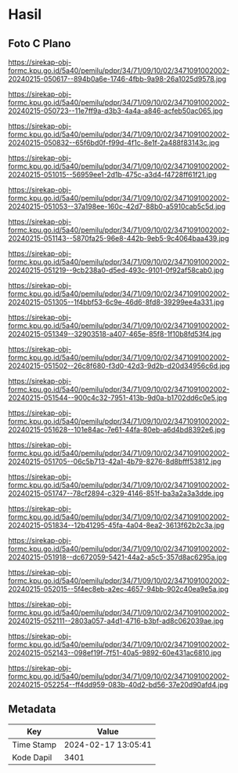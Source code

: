 # Hasil

## Foto C Plano

https://sirekap-obj-formc.kpu.go.id/5a40/pemilu/pdpr/34/71/09/10/02/3471091002002-20240215-050617--894b0a6e-1746-4fbb-9a98-26a1025d9578.jpg

https://sirekap-obj-formc.kpu.go.id/5a40/pemilu/pdpr/34/71/09/10/02/3471091002002-20240215-050723--11e7ff9a-d3b3-4a4a-a846-acfeb50ac065.jpg

https://sirekap-obj-formc.kpu.go.id/5a40/pemilu/pdpr/34/71/09/10/02/3471091002002-20240215-050832--65f6bd0f-f99d-4f1c-8e1f-2a488f83143c.jpg

https://sirekap-obj-formc.kpu.go.id/5a40/pemilu/pdpr/34/71/09/10/02/3471091002002-20240215-051015--56959ee1-2d1b-475c-a3d4-f4728ff61f21.jpg

https://sirekap-obj-formc.kpu.go.id/5a40/pemilu/pdpr/34/71/09/10/02/3471091002002-20240215-051053--37a198ee-160c-42d7-88b0-a5910cab5c5d.jpg

https://sirekap-obj-formc.kpu.go.id/5a40/pemilu/pdpr/34/71/09/10/02/3471091002002-20240215-051143--5870fa25-96e8-442b-9eb5-9c4064baa439.jpg

https://sirekap-obj-formc.kpu.go.id/5a40/pemilu/pdpr/34/71/09/10/02/3471091002002-20240215-051219--9cb238a0-d5ed-493c-9101-0f92af58cab0.jpg

https://sirekap-obj-formc.kpu.go.id/5a40/pemilu/pdpr/34/71/09/10/02/3471091002002-20240215-051305--1f4bbf53-6c9e-46d6-8fd8-39299ee4a331.jpg

https://sirekap-obj-formc.kpu.go.id/5a40/pemilu/pdpr/34/71/09/10/02/3471091002002-20240215-051349--32903518-a407-465e-85f8-1f10b8fd53f4.jpg

https://sirekap-obj-formc.kpu.go.id/5a40/pemilu/pdpr/34/71/09/10/02/3471091002002-20240215-051502--26c8f680-f3d0-42d3-9d2b-d20d34956c6d.jpg

https://sirekap-obj-formc.kpu.go.id/5a40/pemilu/pdpr/34/71/09/10/02/3471091002002-20240215-051544--900c4c32-7951-413b-9d0a-b1702dd6c0e5.jpg

https://sirekap-obj-formc.kpu.go.id/5a40/pemilu/pdpr/34/71/09/10/02/3471091002002-20240215-051628--101e84ac-7e61-44fa-80eb-a6d4bd8392e6.jpg

https://sirekap-obj-formc.kpu.go.id/5a40/pemilu/pdpr/34/71/09/10/02/3471091002002-20240215-051705--06c5b713-42a1-4b79-8276-8d8bfff53812.jpg

https://sirekap-obj-formc.kpu.go.id/5a40/pemilu/pdpr/34/71/09/10/02/3471091002002-20240215-051747--78cf2894-c329-4146-851f-ba3a2a3a3dde.jpg

https://sirekap-obj-formc.kpu.go.id/5a40/pemilu/pdpr/34/71/09/10/02/3471091002002-20240215-051834--12b41295-45fa-4a04-8ea2-3613f62b2c3a.jpg

https://sirekap-obj-formc.kpu.go.id/5a40/pemilu/pdpr/34/71/09/10/02/3471091002002-20240215-051918--dc672059-5421-44a2-a5c5-357d8ac6295a.jpg

https://sirekap-obj-formc.kpu.go.id/5a40/pemilu/pdpr/34/71/09/10/02/3471091002002-20240215-052015--5f4ec8eb-a2ec-4657-94bb-902c40ea9e5a.jpg

https://sirekap-obj-formc.kpu.go.id/5a40/pemilu/pdpr/34/71/09/10/02/3471091002002-20240215-052111--2803a057-a4d1-4716-b3bf-ad8c062039ae.jpg

https://sirekap-obj-formc.kpu.go.id/5a40/pemilu/pdpr/34/71/09/10/02/3471091002002-20240215-052143--098ef19f-7f51-40a5-9892-60e431ac6810.jpg

https://sirekap-obj-formc.kpu.go.id/5a40/pemilu/pdpr/34/71/09/10/02/3471091002002-20240215-052254--ff4dd959-083b-40d2-bd56-37e20d90afd4.jpg


## Metadata

| Key        | Value               |
| ---------- | ------------------- |
| Time Stamp | 2024-02-17 13:05:41 |
| Kode Dapil | 3401                |



